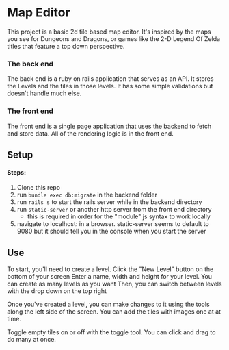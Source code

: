 # Map Editor

This project is a basic 2d tile based map editor. It's inspired by the maps you see for Dungeons and Dragons, or games like the 2-D Legend Of Zelda titles that feature a top down perspective.

### The back end
The back end is a ruby on rails application that serves as an API. It stores the Levels and the tiles in those levels. It has some simple validations but doesn't handle much else.

### The front end
The front end is a single page application that uses the backend to fetch and store data. All of the rendering logic is in the front end.

## Setup
#### Steps:
1. Clone this repo
1. run `bundle exec db:migrate` in the backend folder
1. run `rails s` to start the rails server while in the backend directory
1. run `static-server` or another http server from the front end directory
    - this is required in order for the "module" js syntax to work locally
1. navigate to localhost:<the port your http server is running on> in a browser. static-server seems to default to 9080 but it should tell you in the console when you start the server

## Use
To start, you'll need to create a level. Click the "New Level" button on the bottom of your screen
Enter a name, width and height for your level. You can create as many levels as you want
Then, you can switch between levels with the drop down on the top right

Once you've created a level, you can make changes to it using the tools along the left side of the screen.
You can add the tiles with images one at at time.

Toggle empty tiles on or off with the toggle tool. You can click and drag to do many at once.